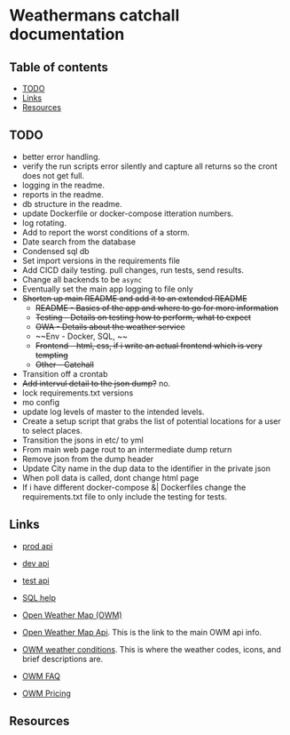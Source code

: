 # Weathermans catchall documentation

## Table of contents

- [TODO](#todo)
- [Links](#links)
- [Resources](#resources)

## TODO

- better error handling. 
- verify the run scripts error silently and capture all returns so the cront does not get full. 
- logging in the readme. 
- reports in the readme. 
- db structure in the readme. 
- update Dockerfile or docker-compose itteration numbers. 
- log rotating.
- Add to report the worst conditions of a storm. 
- Date search from the database
- Condensed sql db
- Set import versions in the requirements file
- Add CICD daily testing. pull changes, run tests, send results. 
- Change all backends to be `async`
- Eventually set the main app logging to file only
- ~~Shorten up main README and add it to an extended README~~
  - ~~README - Basics of the app and where to go for more information~~
  - ~~Testing - Details on testing how to perform, what to expect~~
  - ~~OWA - Details about the weather service~~
  - ~~Env - Docker, SQL, ~~
  - ~~Frontend - html, css, if i write an actual frontend which is very tempting~~
  - ~~Other - Catchall~~
- Transition off a crontab
- ~~Add intervul detail to the json dump?~~ no.
- lock requirements.txt versions
- mo config
- update log levels of master to the intended levels. 
- Create a setup script that grabs the list of potential locations for a user to select places. 
- Transition the jsons in etc/ to yml
- From main web page rout to an intermediate dump return
- Remove json from the dump header
- Update City name in the dup data to the identifier in the private json
- When poll data is called, dont change html page
- If i have different docker-compose &| Dockerfiles change the requirements.txt file to only include the testing for tests. 

## Links

- [prod api](http://0.0.0.0:8000/state)
- [dev api](http://0.0.0.0:8010/state)
- [test api](http://0.0.0.0:8020/state)


- [SQL help](https://www.sqlite.org/lang_expr.html#cosub)
- [Open Weather Map (OWM)](https://openweathermap.org)
- [Open Weather Map Api](https://openweathermap.org/current#format). 
  This is the link to the main OWM api info. 
- [OWM weather conditions](https://openweathermap.org/weather-conditions). 
  This is where the weather codes, icons, and brief descriptions are. 
- [OWM FAQ](https://openweathermap.org/faq)
- [OWM Pricing](https://openweathermap.org/price)

## Resources



